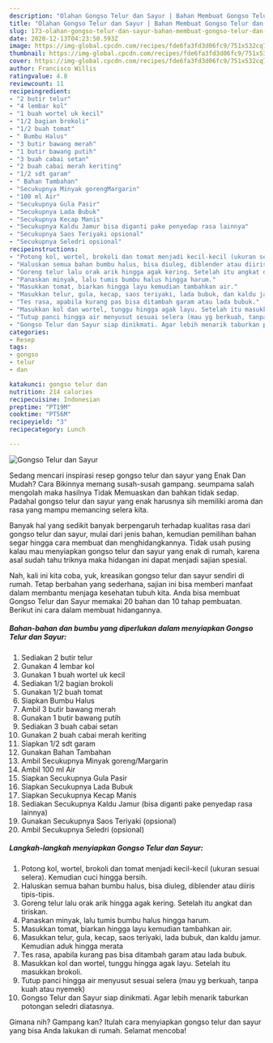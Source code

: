 ```yaml
---
description: "Olahan Gongso Telur dan Sayur | Bahan Membuat Gongso Telur dan Sayur Yang Menggugah Selera"
title: "Olahan Gongso Telur dan Sayur | Bahan Membuat Gongso Telur dan Sayur Yang Menggugah Selera"
slug: 173-olahan-gongso-telur-dan-sayur-bahan-membuat-gongso-telur-dan-sayur-yang-menggugah-selera
date: 2020-12-13T04:23:50.593Z
image: https://img-global.cpcdn.com/recipes/fde6fa3fd3d06fc9/751x532cq70/gongso-telur-dan-sayur-foto-resep-utama.jpg
thumbnail: https://img-global.cpcdn.com/recipes/fde6fa3fd3d06fc9/751x532cq70/gongso-telur-dan-sayur-foto-resep-utama.jpg
cover: https://img-global.cpcdn.com/recipes/fde6fa3fd3d06fc9/751x532cq70/gongso-telur-dan-sayur-foto-resep-utama.jpg
author: Francisco Willis
ratingvalue: 4.8
reviewcount: 11
recipeingredient:
- "2 butir telur"
- "4 lembar kol"
- "1 buah wortel uk kecil"
- "1/2 bagian brokoli"
- "1/2 buah tomat"
- " Bumbu Halus"
- "3 butir bawang merah"
- "1 butir bawang putih"
- "3 buah cabai setan"
- "2 buah cabai merah keriting"
- "1/2 sdt garam"
- " Bahan Tambahan"
- "Secukupnya Minyak gorengMargarin"
- "100 ml Air"
- "Secukupnya Gula Pasir"
- "Secukupnya Lada Bubuk"
- "Secukupnya Kecap Manis"
- "Secukupnya Kaldu Jamur bisa diganti pake penyedap rasa lainnya"
- "Secukupnya Saos Teriyaki opsional"
- "Secukupnya Seledri opsional"
recipeinstructions:
- "Potong kol, wortel, brokoli dan tomat menjadi kecil-kecil (ukuran sesuai selera). Kemudian cuci hingga bersih."
- "Haluskan semua bahan bumbu halus, bisa diuleg, diblender atau diiris tipis-tipis."
- "Goreng telur lalu orak arik hingga agak kering. Setelah itu angkat dan tiriskan."
- "Panaskan minyak, lalu tumis bumbu halus hingga harum."
- "Masukkan tomat, biarkan hingga layu kemudian tambahkan air."
- "Masukkan telur, gula, kecap, saos teriyaki, lada bubuk, dan kaldu jamur. Kemudian aduk hingga merata"
- "Tes rasa, apabila kurang pas bisa ditambah garam atau lada bubuk."
- "Masukkan kol dan wortel, tunggu hingga agak layu. Setelah itu masukkan brokoli."
- "Tutup panci hingga air menyusut sesuai selera (mau yg berkuah, tanpa kuah atau nyemek)"
- "Gongso Telur dan Sayur siap dinikmati. Agar lebih menarik taburkan potongan seledri diatasnya."
categories:
- Resep
tags:
- gongso
- telur
- dan

katakunci: gongso telur dan 
nutrition: 214 calories
recipecuisine: Indonesian
preptime: "PT19M"
cooktime: "PT56M"
recipeyield: "3"
recipecategory: Lunch

---
```



![Gongso Telur dan Sayur](https://img-global.cpcdn.com/recipes/fde6fa3fd3d06fc9/751x532cq70/gongso-telur-dan-sayur-foto-resep-utama.jpg)

Sedang mencari inspirasi resep gongso telur dan sayur yang Enak Dan Mudah? Cara Bikinnya memang susah-susah gampang. seumpama salah mengolah maka hasilnya Tidak Memuaskan dan bahkan tidak sedap. Padahal gongso telur dan sayur yang enak harusnya sih memiliki aroma dan rasa yang mampu memancing selera kita.



Banyak hal yang sedikit banyak berpengaruh terhadap kualitas rasa dari gongso telur dan sayur, mulai dari jenis bahan, kemudian pemilihan bahan segar hingga cara membuat dan menghidangkannya. Tidak usah pusing kalau mau menyiapkan gongso telur dan sayur yang enak di rumah, karena asal sudah tahu triknya maka hidangan ini dapat menjadi sajian spesial.


Nah, kali ini kita coba, yuk, kreasikan gongso telur dan sayur sendiri di rumah. Tetap berbahan yang sederhana, sajian ini bisa memberi manfaat dalam membantu menjaga kesehatan tubuh kita. Anda bisa membuat Gongso Telur dan Sayur memakai 20 bahan dan 10 tahap pembuatan. Berikut ini cara dalam membuat hidangannya.

<!--inarticleads1-->

##### Bahan-bahan dan bumbu yang diperlukan dalam menyiapkan Gongso Telur dan Sayur:

1. Sediakan 2 butir telur
1. Gunakan 4 lembar kol
1. Gunakan 1 buah wortel uk kecil
1. Sediakan 1/2 bagian brokoli
1. Gunakan 1/2 buah tomat
1. Siapkan  Bumbu Halus
1. Ambil 3 butir bawang merah
1. Gunakan 1 butir bawang putih
1. Sediakan 3 buah cabai setan
1. Gunakan 2 buah cabai merah keriting
1. Siapkan 1/2 sdt garam
1. Gunakan  Bahan Tambahan
1. Ambil Secukupnya Minyak goreng/Margarin
1. Ambil 100 ml Air
1. Siapkan Secukupnya Gula Pasir
1. Siapkan Secukupnya Lada Bubuk
1. Siapkan Secukupnya Kecap Manis
1. Sediakan Secukupnya Kaldu Jamur (bisa diganti pake penyedap rasa lainnya)
1. Gunakan Secukupnya Saos Teriyaki (opsional)
1. Ambil Secukupnya Seledri (opsional)




<!--inarticleads2-->

##### Langkah-langkah menyiapkan Gongso Telur dan Sayur:

1. Potong kol, wortel, brokoli dan tomat menjadi kecil-kecil (ukuran sesuai selera). Kemudian cuci hingga bersih.
1. Haluskan semua bahan bumbu halus, bisa diuleg, diblender atau diiris tipis-tipis.
1. Goreng telur lalu orak arik hingga agak kering. Setelah itu angkat dan tiriskan.
1. Panaskan minyak, lalu tumis bumbu halus hingga harum.
1. Masukkan tomat, biarkan hingga layu kemudian tambahkan air.
1. Masukkan telur, gula, kecap, saos teriyaki, lada bubuk, dan kaldu jamur. Kemudian aduk hingga merata
1. Tes rasa, apabila kurang pas bisa ditambah garam atau lada bubuk.
1. Masukkan kol dan wortel, tunggu hingga agak layu. Setelah itu masukkan brokoli.
1. Tutup panci hingga air menyusut sesuai selera (mau yg berkuah, tanpa kuah atau nyemek)
1. Gongso Telur dan Sayur siap dinikmati. Agar lebih menarik taburkan potongan seledri diatasnya.




Gimana nih? Gampang kan? Itulah cara menyiapkan gongso telur dan sayur yang bisa Anda lakukan di rumah. Selamat mencoba!
